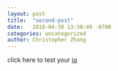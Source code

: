 ```yaml
---
layout: post
title:  "second-post"
date:   2018-04-30 13:30:49 -0700
categories: uncategorized
author: Christopher Zhang
---
```


click here to test your [iq]

[iq]: https://static.shoplightspeed.com/shops/609909/files/005514726/worlds-smallest-magic-8-ball.jpg

